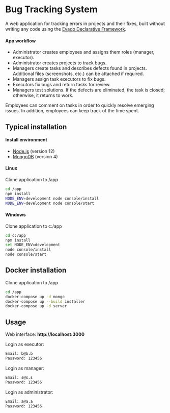 # Bug Tracking System

A web application for tracking errors in projects and their fixes, 
built without writing any code using the
[Evado Declarative Framework](https://github.com/mkhorin/evado).

#### App workflow

- Administrator creates employees and assigns them roles (manager, executor).
- Administrator creates projects to track bugs.
- Managers create tasks and describes defects found in projects.
Additional files (screenshots, etc.) can be attached if required.
- Managers assign task executors to fix bugs.
- Executors fix bugs and return tasks for review. 
- Managers test solutions.
If the defects are eliminated, the task is closed; otherwise, it returns to work.

Employees can comment on tasks in order to quickly resolve emerging issues.
In addition, employees can keep track of the time spent.

## Typical installation

#### Install environment
- [Node.js](https://nodejs.org) (version 12)
- [MongoDB](https://www.mongodb.com/download-center/community) (version 4)

#### Linux
Clone application to /app
```sh
cd /app
npm install
NODE_ENV=development node console/install
NODE_ENV=development node console/start
```

#### Windows
Clone application to c:/app
```sh
cd c:/app
npm install
set NODE_ENV=development
node console/install
node console/start
```

## Docker installation

Clone application to /app
```sh
cd /app
docker-compose up -d mongo
docker-compose up --build installer
docker-compose up -d server
```

## Usage

Web interface: **http://localhost:3000**

Login as executor:
```sh
Email: b@b.b
Password: 123456
```
Login as manager:
```sh
Email: s@s.s
Password: 123456
```
Login as administrator:
```sh
Email: a@a.a
Password: 123456
```
